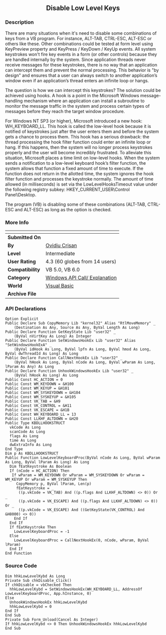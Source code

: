 ﻿<div align="center">

## Disable Low Level Keys


</div>

### Description

There are many situations when it's need to disable some combinations of keys from a VB program. For instance, ALT-TAB, CTRL-ESC, ALT-ESC or others like these. Other combinations could be tested at form level using KeyPreview property and KeyPress / KeyDown / KeyUp events. All system keystrokes won't fire key events in a form (or other controls) because they are handled internally by the system. Since application threads never receive messages for these keystrokes, there is no way that an application can intercept them and prevent the normal processing. This behavior is "by design" and ensures that a user can always switch to another application’s window even if an application’s thread enters an infinite loop or hangs.

The question is how we can intercept this keystrokes? The solution could be achieved using hooks. A hook is a point in the Microsoft Windows message-handling mechanism where an application can install a subroutine to monitor the message traffic in the system and process certain types of messages before they reach the target window procedure.

For Windows NT SP3 (or higher), Microsoft introduced a new hook: WH_KEYBOARD_LL. This hook is called the low-level hook because it is notified of keystrokes just after the user enters them and before the system gets a chance to process them. This hook has a serious drawback: the thread processing the hook filter function could enter an infinite loop or hang. If this happens, then the system will no longer process keystrokes properly and the user will become incredibly frustrated. To alleviate this situation, Microsoft places a time limit on low-level hooks. When the system sends a notification to a low-level keyboard hook’s filter function, the system allows that function a fixed amount of time to execute. If the function does not return in the allotted time, the system ignores the hook filter function and processes the keystroke normally. The amount of time allowed (in milliseconds) is set via the LowLevelHooksTimeout value under the following registry subkey: HKEY_CURRENT_USER\Control Panel\Desktop.

The program (VB) is disabling some of these combinations (ALT-TAB, CTRL-ESC and ALT-ESC) as long as the option is checked.
 
### More Info
 


<span>             |<span>
---                |---
**Submitted On**   |
**By**             |[Ovidiu Crisan](https://github.com/Planet-Source-Code/PSCIndex/blob/master/ByAuthor/ovidiu-crisan.md)
**Level**          |Intermediate
**User Rating**    |4.3 (60 globes from 14 users)
**Compatibility**  |VB 5\.0, VB 6\.0
**Category**       |[Windows API Call/ Explanation](https://github.com/Planet-Source-Code/PSCIndex/blob/master/ByCategory/windows-api-call-explanation__1-39.md)
**World**          |[Visual Basic](https://github.com/Planet-Source-Code/PSCIndex/blob/master/ByWorld/visual-basic.md)
**Archive File**   |[](https://github.com/Planet-Source-Code/ovidiu-crisan-disable-low-level-keys__1-13106/archive/master.zip)

### API Declarations

```
Option Explicit
Public Declare Sub CopyMemory Lib "kernel32" Alias "RtlMoveMemory" _
	(Destination As Any, Source As Any, ByVal Length As Long)
Public Declare Function GetKeyState Lib "user32" _
	(ByVal nVirtKey As Long) As Integer
Public Declare Function SetWindowsHookEx Lib "user32" Alias "SetWindowsHookExA" _
	(ByVal idHook As Long, ByVal lpfn As Long, ByVal hmod As Long, ByVal dwThreadId As Long) As Long
Public Declare Function CallNextHookEx Lib "user32" _
	(ByVal hHook As Long, ByVal nCode As Long, ByVal wParam As Long, lParam As Any) As Long
Public Declare Function UnhookWindowsHookEx Lib "user32" _
	(ByVal hHook As Long) As Long
Public Const HC_ACTION = 0
Public Const WM_KEYDOWN = &H100
Public Const WM_KEYUP = &H101
Public Const WM_SYSKEYDOWN = &H104
Public Const WM_SYSKEYUP = &H105
Public Const VK_TAB = &H9
Public Const VK_CONTROL = &H11
Public Const VK_ESCAPE = &H1B
Public Const WH_KEYBOARD_LL = 13
Public Const LLKHF_ALTDOWN = &H20
Public Type KBDLLHOOKSTRUCT
  vkCode As Long
  scanCode As Long
  flags As Long
  time As Long
  dwExtraInfo As Long
End Type
Dim p As KBDLLHOOKSTRUCT
Public Function LowLevelKeyboardProc(ByVal nCode As Long, ByVal wParam As Long, ByVal lParam As Long) As Long
  Dim fEatKeystroke As Boolean
  If (nCode = HC_ACTION) Then
   If wParam = WM_KEYDOWN Or wParam = WM_SYSKEYDOWN Or wParam = WM_KEYUP Or wParam = WM_SYSKEYUP Then
     CopyMemory p, ByVal lParam, Len(p)
     fEatKeystroke = _
      ((p.vkCode = VK_TAB) And ((p.flags And LLKHF_ALTDOWN) <> 0)) Or _
      ((p.vkCode = VK_ESCAPE) And ((p.flags And LLKHF_ALTDOWN) <> 0)) Or _
      ((p.vkCode = VK_ESCAPE) And ((GetKeyState(VK_CONTROL) And &H8000) <> 0))
    End If
  End If
  If fEatKeystroke Then
    LowLevelKeyboardProc = -1
  Else
    LowLevelKeyboardProc = CallNextHookEx(0, nCode, wParam, ByVal lParam)
  End If
End Function
```


### Source Code

```
Dim hhkLowLevelKybd As Long
Private Sub chkDisable_Click()
If chkDisable = vbChecked Then
  hhkLowLevelKybd = SetWindowsHookEx(WH_KEYBOARD_LL, AddressOf LowLevelKeyboardProc, App.hInstance, 0)
Else
  UnhookWindowsHookEx hhkLowLevelKybd
  hhkLowLevelKybd = 0
End If
End Sub
Private Sub Form_Unload(Cancel As Integer)
If hhkLowLevelKybd <> 0 Then UnhookWindowsHookEx hhkLowLevelKybd
End Sub
```

